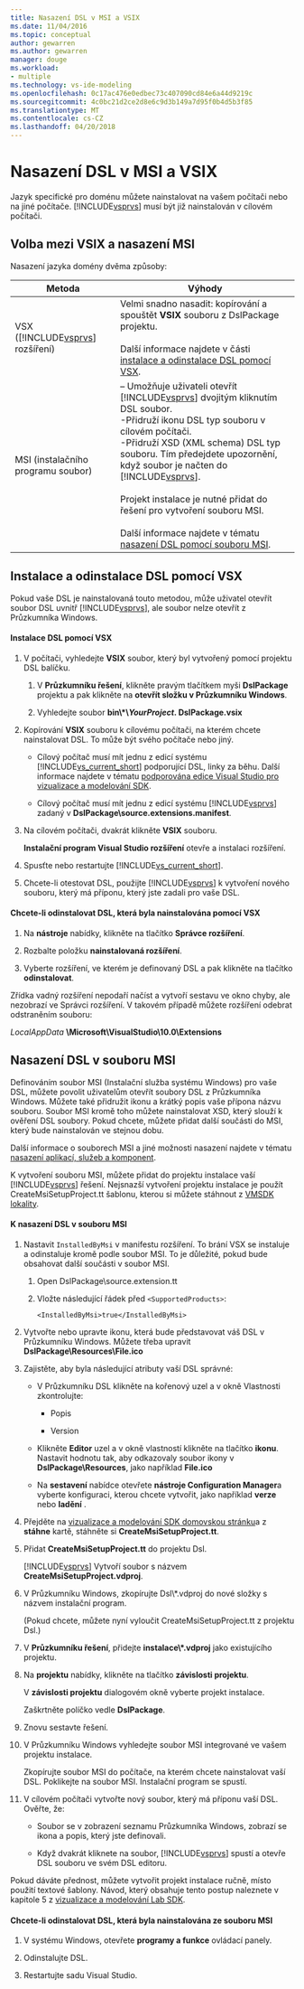 ```yaml
---
title: Nasazení DSL v MSI a VSIX
ms.date: 11/04/2016
ms.topic: conceptual
author: gewarren
ms.author: gewarren
manager: douge
ms.workload:
- multiple
ms.technology: vs-ide-modeling
ms.openlocfilehash: 0c17ac476e0edbec73c407090cd84e6a44d9219c
ms.sourcegitcommit: 4c0bc21d2ce2d8e6c9d3b149a7d95f0b4d5b3f85
ms.translationtype: MT
ms.contentlocale: cs-CZ
ms.lasthandoff: 04/20/2018
---
```

# <a name="msi-and-vsix-deployment-of-a-dsl"></a>Nasazení DSL v MSI a VSIX
Jazyk specifické pro doménu můžete nainstalovat na vašem počítači nebo na jiné počítače. [!INCLUDE[vsprvs](../code-quality/includes/vsprvs_md.md)] musí být již nainstalován v cílovém počítači.

##  <a name="which"></a> Volba mezi VSIX a nasazení MSI
 Nasazení jazyka domény dvěma způsoby:

|Metoda|Výhody|
|------------|--------------|
|VSX ([!INCLUDE[vsprvs](../code-quality/includes/vsprvs_md.md)] rozšíření)|Velmi snadno nasadit: kopírování a spouštět **VSIX** souboru z DslPackage projektu.<br /><br /> Další informace najdete v části [instalace a odinstalace DSL pomocí VSX](#Installing).|
|MSI (instalačního programu soubor)|– Umožňuje uživateli otevřít [!INCLUDE[vsprvs](../code-quality/includes/vsprvs_md.md)] dvojitým kliknutím DSL soubor.<br />-Přidruží ikonu DSL typ souboru v cílovém počítači.<br />-Přidruží XSD (XML schema) DSL typ souboru. Tím předejdete upozornění, když soubor je načten do [!INCLUDE[vsprvs](../code-quality/includes/vsprvs_md.md)].<br /><br /> Projekt instalace je nutné přidat do řešení pro vytvoření souboru MSI.<br /><br /> Další informace najdete v tématu [nasazení DSL pomocí souboru MSI](#msi).|

##  <a name="Installing"></a> Instalace a odinstalace DSL pomocí VSX
 Pokud vaše DSL je nainstalovaná touto metodou, může uživatel otevřít soubor DSL uvnitř [!INCLUDE[vsprvs](../code-quality/includes/vsprvs_md.md)], ale soubor nelze otevřít z Průzkumníka Windows.

#### <a name="to-install-a-dsl-by-using-the-vsx"></a>Instalace DSL pomocí VSX

1.  V počítači, vyhledejte **VSIX** soubor, který byl vytvořený pomocí projektu DSL balíčku.

    1.  V **Průzkumníku řešení**, klikněte pravým tlačítkem myši **DslPackage** projektu a pak klikněte na **otevřít složku v Průzkumníku Windows**.

    2.  Vyhledejte soubor **bin\\\*\\***YourProject***. DslPackage.vsix**

2.  Kopírování **VSIX** souboru k cílovému počítači, na kterém chcete nainstalovat DSL. To může být svého počítače nebo jiný.

    -   Cílový počítač musí mít jednu z edicí systému [!INCLUDE[vs_current_short](../code-quality/includes/vs_current_short_md.md)] podporující DSL, linky za běhu. Další informace najdete v tématu [podporována edice Visual Studio pro vizualizace a modelování SDK](../modeling/supported-visual-studio-editions-for-visualization-amp-modeling-sdk.md).

    -   Cílový počítač musí mít jednu z edicí systému [!INCLUDE[vsprvs](../code-quality/includes/vsprvs_md.md)] zadaný v **DslPackage\source.extensions.manifest**.

3.  Na cílovém počítači, dvakrát klikněte **VSIX** souboru.

     **Instalační program Visual Studio rozšíření** otevře a instalaci rozšíření.

4.  Spusťte nebo restartujte [!INCLUDE[vs_current_short](../code-quality/includes/vs_current_short_md.md)].

5.  Chcete-li otestovat DSL, použijte [!INCLUDE[vsprvs](../code-quality/includes/vsprvs_md.md)] k vytvoření nového souboru, který má příponu, který jste zadali pro vaše DSL.

#### <a name="to-uninstall-a-dsl-that-was-installed-by-using-vsx"></a>Chcete-li odinstalovat DSL, která byla nainstalována pomocí VSX

1.  Na **nástroje** nabídky, klikněte na tlačítko **Správce rozšíření**.

2.  Rozbalte položku **nainstalovaná rozšíření**.

3.  Vyberte rozšíření, ve kterém je definovaný DSL a pak klikněte na tlačítko **odinstalovat**.

 Zřídka vadný rozšíření nepodaří načíst a vytvoří sestavu ve okno chyby, ale nezobrazí ve Správci rozšíření. V takovém případě můžete rozšíření odebrat odstraněním souboru:

 *LocalAppData* **\Microsoft\VisualStudio\10.0\Extensions**

##  <a name="msi"></a> Nasazení DSL v souboru MSI
 Definováním soubor MSI (Instalační služba systému Windows) pro vaše DSL, můžete povolit uživatelům otevřít soubory DSL z Průzkumníka Windows. Můžete také přidružit ikonu a krátký popis vaše přípona názvu souboru. Soubor MSI kromě toho můžete nainstalovat XSD, který slouží k ověření DSL soubory. Pokud chcete, můžete přidat další součásti do MSI, který bude nainstalován ve stejnou dobu.

 Další informace o souborech MSI a jiné možnosti nasazení najdete v tématu [nasazení aplikací, služeb a komponent](../deployment/deploying-applications-services-and-components.md).

 K vytvoření souboru MSI, můžete přidat do projektu instalace vaší [!INCLUDE[vsprvs](../code-quality/includes/vsprvs_md.md)] řešení. Nejsnazší vytvoření projektu instalace je použít CreateMsiSetupProject.tt šablonu, kterou si můžete stáhnout z [VMSDK lokality](http://go.microsoft.com/fwlink/?LinkID=186128).

#### <a name="to-deploy-a-dsl-in-an-msi"></a>K nasazení DSL v souboru MSI

1.  Nastavit `InstalledByMsi` v manifestu rozšíření. To brání VSX se instaluje a odinstaluje kromě podle soubor MSI. To je důležité, pokud bude obsahovat další součásti v soubor MSI.

    1.  Open DslPackage\source.extension.tt

    2.  Vložte následující řádek před `<SupportedProducts>`:

        ```
        <InstalledByMsi>true</InstalledByMsi>
        ```

2.  Vytvořte nebo upravte ikonu, která bude představovat váš DSL v Průzkumníku Windows. Můžete třeba upravit **DslPackage\Resources\File.ico**

3.  Zajistěte, aby byla následující atributy vaší DSL správné:

    -   V Průzkumníku DSL klikněte na kořenový uzel a v okně Vlastnosti zkontrolujte:

        -   Popis

        -   Version

    -   Klikněte **Editor** uzel a v okně vlastností klikněte na tlačítko **ikonu**. Nastavit hodnotu tak, aby odkazovaly soubor ikony v **DslPackage\Resources**, jako například **File.ico**

    -   Na **sestavení** nabídce otevřete **nástroje Configuration Manager**a vyberte konfiguraci, kterou chcete vytvořit, jako například **verze** nebo **ladění** .

4.  Přejděte na [vizualizace a modelování SDK domovskou stránku](http://go.microsoft.com/fwlink/?LinkID=186128)a z **stáhne** kartě, stáhněte si **CreateMsiSetupProject.tt**.

5.  Přidat **CreateMsiSetupProject.tt** do projektu Dsl.

     [!INCLUDE[vsprvs](../code-quality/includes/vsprvs_md.md)] Vytvoří soubor s názvem **CreateMsiSetupProject.vdproj**.

6.  V Průzkumníku Windows, zkopírujte Dsl\\\*.vdproj do nové složky s názvem instalační program.

     (Pokud chcete, můžete nyní vyloučit CreateMsiSetupProject.tt z projektu Dsl.)

7.  V **Průzkumníku řešení**, přidejte **instalace\\\*.vdproj** jako existujícího projektu.

8.  Na **projektu** nabídky, klikněte na tlačítko **závislosti projektu**.

     V **závislosti projektu** dialogovém okně vyberte projekt instalace.

     Zaškrtněte políčko vedle **DslPackage**.

9. Znovu sestavte řešení.

10. V Průzkumníku Windows vyhledejte soubor MSI integrované ve vašem projektu instalace.

     Zkopírujte soubor MSI do počítače, na kterém chcete nainstalovat vaší DSL. Poklikejte na soubor MSI. Instalační program se spustí.

11. V cílovém počítači vytvořte nový soubor, který má příponu vaší DSL. Ověřte, že:

    -   Soubor se v zobrazení seznamu Průzkumníka Windows, zobrazí se ikona a popis, který jste definovali.

    -   Když dvakrát kliknete na soubor, [!INCLUDE[vsprvs](../code-quality/includes/vsprvs_md.md)] spustí a otevře DSL souboru ve svém DSL editoru.

 Pokud dáváte přednost, můžete vytvořit projekt instalace ručně, místo použití textové šablony. Návod, který obsahuje tento postup naleznete v kapitole 5 z [vizualizace a modelování Lab SDK](http://go.microsoft.com/fwlink/?LinkId=208878).

#### <a name="to-uninstall-a-dsl-that-was-installed-from-an-msi"></a>Chcete-li odinstalovat DSL, která byla nainstalována ze souboru MSI

1.  V systému Windows, otevřete **programy a funkce** ovládací panely.

2.  Odinstalujte DSL.

3.  Restartujte sadu Visual Studio.